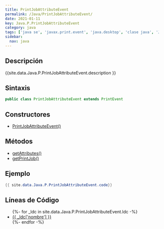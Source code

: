 ```yaml
---
title: PrintJobAttributeEvent
permalink: /Java/PrintJobAttributeEvent/
date: 2021-01-11
key: Java.P.PrintJobAttributeEvent
category: java
tags: ['java se', 'javax.print.event', 'java.desktop', 'clase java', 'Java 1.0']
sidebar: 
  nav: java
---
```


## Descripción
{{site.data.Java.P.PrintJobAttributeEvent.description }}

## Sintaxis
~~~java
public class PrintJobAttributeEvent extends PrintEvent
~~~

## Constructores
* [PrintJobAttributeEvent()](/Java/PrintJobAttributeEvent/PrintJobAttributeEvent/)

## Métodos
* [getAttributes()](/Java/PrintJobAttributeEvent/getAttributes)
* [getPrintJob()](/Java/PrintJobAttributeEvent/getPrintJob)

## Ejemplo
~~~java
{{ site.data.Java.P.PrintJobAttributeEvent.code}}
~~~

## Líneas de Código
<ul>
{%- for _ldc in site.data.Java.P.PrintJobAttributeEvent.ldc -%}
   <li>
       <a href="{{_ldc['url'] }}">{{ _ldc['nombre'] }}</a>
   </li>
{%- endfor -%}
</ul>
